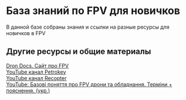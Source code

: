 # База знаний по FPV для новичков

В данной базе собраны знания и ссылки на разные ресурсы для новичков в FPV


## Другие ресурсы и общие материалы
[Dron Docs. Cайт про FPV](https://propwashservice.ru/)  
[YouTube канал Petrokey](https://www.youtube.com/@petrokey)  
[YouTube канал Recopter](https://www.youtube.com/@recopter)  
[YouTube: Базові поняття про FPV дрони та обладнання. Терміни + пояснення. (укр.)](https://www.youtube.com/watch?v=sfohRjv3Fyk)  